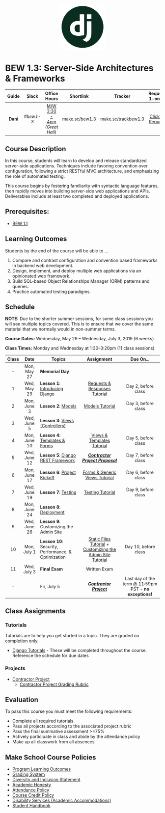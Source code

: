 <p align="center">
  <img src="django.png" width="150">
</p>


# BEW 1.3: Server-Side Architectures & Frameworks

| Guide | Slack | Office Hours | Shortlink | Tracker | Request 1-on-1 |
| :-: | :-: | :-: | :-: | :-: | :-: |
| [**Dani**](https://github.com/droxey) | _#bew1-3_ | [M/W 3:30 - 4pm](https://calendly.com/droxey/officehours)<br>_(Great Hall)_ | [make.sc/bew1.3](https://make.sc/bew1.3) | [make.sc/trackbew1.3](https://make.sc/trackbew1.3) | [Click to Request](https://make.sc/codewithdani) |

## Course Description

In this course, students will learn to develop and release standardized server-side applications. Techniques include favoring convention over configuration, following a strict RESTful MVC architecture, and emphasizing the role of automated testing.

This course begins by fostering familiarity with syntactic language features, then rapidly moves into building server-side web applications and APIs. Deliverables include at least two completed and deployed applications.

## Prerequisites:

* [BEW 1.1](https://make.sc/bew1-1)

## Learning Outcomes

Students by the end of the course will be able to ...

1. Compare and contrast configuration and convention based frameworks in backend web development.
1. Design, implement, and deploy multiple web applications via an opinionated web framework.
1. Build SQL-based Object Relationships Manager (ORM) patterns and queries.
1. Practice automated testing paradigms.

## Schedule

**NOTE:** Due to the shorter summer sessions, for some class sessions you will see multiple topics covered. This is to ensure that we cover the same material that we normally would in non-summer terms.

**Course Dates:** Wednesday, May 29 – Wednesday, July 3, 2019 (6 weeks)

**Class Times:** Monday and Wednesday at 1:30–3:20pm (11 class sessions)

| Class |          Date          |                 Topics                | Assignment                   | Due On...    |
|:-----:|:----------------------:|---------------------------------------|:------------------------------------:|:-------------:|
|  -    | Mon, May 27  | **Memorial Day** | |
|   1   | Wed, May 29    | **Lesson 1**: [Introducing Django](https://docs.djangoproject.com/en/2.2/) | [Requests & Responses Tutorial](https://docs.djangoproject.com/en/2.2/intro/tutorial01/) | Day 2, before class |
|   2   | Mon, June 3    | **Lesson 2**: [Models](DjangoLessons/02-Models.md) | [Models Tutorial](https://docs.djangoproject.com/en/2.2/intro/tutorial02) | Day 3, before class
|   3   | Wed, June 5    | **Lesson 3**:  [Views (Controllers)](DjangoLessons/03-Views.md) || |
|   4   | Mon, June 10    | **Lesson 4**: [Templates & Forms](DjangoLessons/04-Templates.md) | [Views & Templates Tutorial](https://docs.djangoproject.com/en/2.2/intro/tutorial03/) | Day 5, before class  |
|   5   |   Wed, June 12   | **Lesson 5**: [Django REST Framework](https://docs.google.com/presentation/d/1dIiOXOVEKkCV4-VHHcd1ALcrLCjcx_Z2WzhakfejgQk) | [_**Contractor Project Proposal**_](Projects/proposal.md) | Day 7, before class |
|   6   |   Mon, June 17   | **Lesson 6**: [Project Kickoff](DjangoLessons/06-ProjectKickoff.md) | [Forms & Generic Views Tutorial](https://docs.djangoproject.com/en/2.2/intro/tutorial04/) | Day 6, before class |
|   7   |   Wed, June 19   | **Lesson 7**:   [Testing](DjangoLessons/07-Testing.md) |  [Testing Tutorial](https://docs.djangoproject.com/en/2.2/intro/tutorial05/)| Day 9, before class |
|   8   |   Mon, June 24   | **Lesson 8**: [Deployment](DjangoLessons/08-Deployment.md) |||
|   9   |   Wed, June 26   | **Lesson 9**: Customizing the Admin Site |||
|  10   |   Mon, July 1    | **Lesson 10**: Security, Performance, & Optimization |[Static Files Tutorial](https://docs.djangoproject.com/en/2.2/intro/tutorial06/) + [Customizing the Admin Site Tutorial](https://docs.djangoproject.com/en/2.2/intro/tutorial07/) | Day 10, before class|
|  11   |  Wed, July 3 | **Final Exam** | Written Exam |
|  -   |   | Fri, July 5 | **[_Contractor Project_](Projects/requirements.md)** | Last day of the term @ 11:59pm PST - **no exceptions!** |


## Class Assignments

### Tutorials

Tutorials are to help you get started in a topic. They are graded on completion only.

* [Django Tutorials](https://docs.djangoproject.com/en/2.2/) - These will be completed throughout the course. Reference the schedule for due dates

### Projects

* [Contractor Project](Projects/requirements.md)
    * [Contractor Project Grading Rubric](Projects/rubric.md)

## Evaluation

To pass this course you must meet the following requirements:

- Complete all required tutorials
- Pass all projects according to the associated project rubric
- Pass the final summative assessment >=75%
- Actively participate in class and abide by the attendance policy
- Make up all classwork from all absences


## Make School Course Policies

- [Program Learning Outcomes](https://make.sc/program-learning-outcomes)
- [Grading System](https://make.sc/grading-system)
- [Diversity and Inclusion Statement](https://make.sc/diversity-and-inclusion-statement)
- [Academic Honesty](https://make.sc/academic-honesty-policy)
- [Attendance Policy](https://make.sc/attendance-policy)
- [Course Credit Policy](https://make.sc/course-credit-policy)
- [Disability Services (Academic Accommodations)](https://make.sc/disability-services)
- [Student Handbook](https://make.sc/student-handbook)
